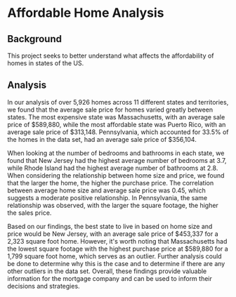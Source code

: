 # Affordable Home Analysis

## Background

This project seeks to better understand what affects the affordability of homes in states of the US.


## Analysis


In our analysis of over 5,926 homes across 11 different states and territories, we found that the average sale price for homes varied greatly between states. The most expensive state was Massachusetts, with an average sale price of $589,880, while the most affordable state was Puerto Rico, with an average sale price of $313,148. Pennsylvania, which accounted for 33.5% of the homes in the data set, had an average sale price of $356,104.

When looking at the number of bedrooms and bathrooms in each state, we found that New Jersey had the highest average number of bedrooms at 3.7, while Rhode Island had the highest average number of bathrooms at 2.8. When considering the relationship between home size and price, we found that the larger the home, the higher the purchase price. The correlation between average home size and average sale price was 0.45, which suggests a moderate positive relationship. In Pennsylvania, the same relationship was observed, with the larger the square footage, the higher the sales price.

Based on our findings, the best state to live in based on home size and price would be New Jersey, with an average sale price of $453,337 for a 2,323 square foot home. However, it's worth noting that Massachusetts had the lowest square footage with the highest purchase price at $589,880 for a 1,799 square foot home, which serves as an outlier. Further analysis could be done to determine why this is the case and to determine if there are any other outliers in the data set. Overall, these findings provide valuable information for the mortgage company and can be used to inform their decisions and strategies.
